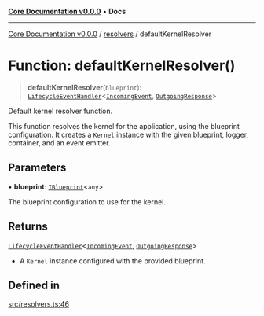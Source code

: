 [**Core Documentation v0.0.0**](../../README.md) • **Docs**

***

[Core Documentation v0.0.0](../../modules.md) / [resolvers](../README.md) / defaultKernelResolver

# Function: defaultKernelResolver()

> **defaultKernelResolver**(`blueprint`): [`LifecycleEventHandler`](../../definitions/interfaces/LifecycleEventHandler.md)\<[`IncomingEvent`](../../events/IncomingEvent/classes/IncomingEvent.md), [`OutgoingResponse`](../../events/OutgoingResponse/classes/OutgoingResponse.md)\>

Default kernel resolver function.

This function resolves the kernel for the application, using the blueprint configuration.
It creates a `Kernel` instance with the given blueprint, logger, container, and an event emitter.

## Parameters

• **blueprint**: [`IBlueprint`](../../definitions/type-aliases/IBlueprint.md)\<`any`\>

The blueprint configuration to use for the kernel.

## Returns

[`LifecycleEventHandler`](../../definitions/interfaces/LifecycleEventHandler.md)\<[`IncomingEvent`](../../events/IncomingEvent/classes/IncomingEvent.md), [`OutgoingResponse`](../../events/OutgoingResponse/classes/OutgoingResponse.md)\>

- A `Kernel` instance configured with the provided blueprint.

## Defined in

[src/resolvers.ts:46](https://github.com/stonemjs/core/blob/65be5a9387baf469de681455799e33a2688aa3c9/src/resolvers.ts#L46)
